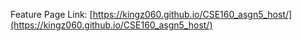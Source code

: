 Feature Page Link:
[https://kingz060.github.io/CSE160_asgn5_host/](https://kingz060.github.io/CSE160_asgn5_host/)
